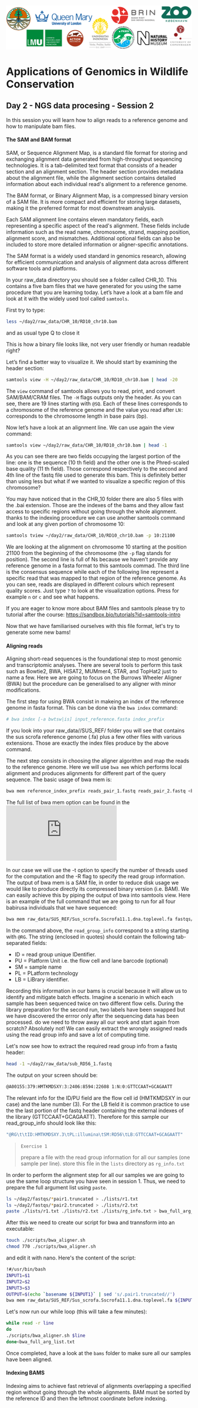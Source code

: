 ![Workshop-logo](../IM/LOGO_new.png)
# Applications of Genomics in Wildlife Conservation

## Day 2 - NGS data procesing - Session 2
In this session you will learn how to align reads to a reference genome and how to manipulate bam files.

#### The SAM and BAM format
SAM, or Sequence Alignment Map, is a standard file format for storing and exchanging alignment data generated from high-throughput sequencing technologies. It is a tab-delimited text format that consists of a header section and an alignment section. The header section provides metadata about the alignment file, while the alignment section contains detailed information about each individual read's alignment to a reference genome.

The BAM format, or Binary Alignment Map, is a compressed binary version of a SAM file. It is more compact and efficient for storing large datasets, making it the preferred format for most downstream analysis.

Each SAM alignment line contains eleven mandatory fields, each representing a specific aspect of the read's alignment. These fields include information such as the read name, chromosome, strand, mapping position, alignment score, and mismatches. Additional optional fields can also be included to store more detailed information or aligner-specific annotations.

The SAM format is a widely used standard in genomics research, allowing for efficient communication and analysis of alignment data across different software tools and platforms.

In your raw_data directory you should see a folder called CHR_10. 
This contains a five bam files that we have generated for you using the same procedure that you are learning today. 
Let’s have a look at a bam file and look at it with the widely used tool called `samtools`.

First try to type:
```sh
less ~/day2/raw_data/CHR_10/RD10_chr10.bam
```
and as usual type Q to close it

This is how a binary file looks like, not very user friendly or human readable right?

Let’s find a better way to visualize it. We should start by examining the header section:

```sh
samtools view -H ~/day2/raw_data/CHR_10/RD10_chr10.bam | head -20
```
The `view` command of samtools allows you to read, print, and convert SAM/BAM/CRAM files. The `-H` flags outputs only the header.
As you can see, there are 19 lines starting with `@SQ`. Each of these lines corresponds to a chromosome of the reference genome and the value you read after `LN:` corresponds to the chromosome length in base pairs (bp).  

Now let’s have a look at an alignment line. We can use again the view command:
```sh
samtools view ~/day2/raw_data/CHR_10/RD10_chr10.bam | head -1
```
As you can see there are two fields occupying the largest portion of the line: one is the sequence (10 th field) and the other one is the Phred-scaled base quality (11 th field).
Those correspond respectively to the second and 4th line of the fastq file used to generate this bam. This is definitely better than using less but what if we wanted to visualize a specific region of this chromosome?

You may have noticed that in the CHR_10 folder there are also 5 files with the .bai extension. 
Those are the indexes of the bams and they allow fast access to specific regions without going through the whole alignment.
thanks to the indexing procedure we can use another samtools command and look at any given portion of chromosome 10:
```sh
samtools tview ~/day2/raw_data/CHR_10/RD10_chr10.bam -p 10:21100
```

We are looking at the alignment on chromosome 10 starting at the position 21100 from
the beginning of the chromosome (the `-p` flag stands for position). The second line is full
of Ns because we haven’t provide any reference genome in a fasta format to this samtools commad. 
The third line is the consensus sequence while each of the following line represent a specific read that was mapped to that region of the reference genome. 
As you can see, reads are displayed in different colours which represent quality scores. Just type `?` to look at the visualization options. Press for example `n` or `c` and see what happens.

If you are eager to know more about BAM files and samtools please try to tutorial after the course: https://sandbox.bio/tutorials?id=samtools-intro

Now that we have familiarised ourselves with this file format, let's try to generate some new bams!

#### Aligning reads
Aligning short-read sequences is the foundational step to most genomic and transcriptomic analyses. 
There are several tools to perform this task such as Bowtie2, BWA, HISAT2, MUMmer4, STAR, and TopHat2 just to name a few.
Here we are going to focus on the Burrows Wheeler Aligner (BWA) but the procedure can be generalised to any aligner with minor modifications.

The first step for using BWA consist in makeing an index of the reference genome in fasta format. This can be done via the `bwa index` command:

```sh
# bwa index [-a bwtsw|is] input_reference.fasta index_prefix
```

If you look into your raw_data//SUS_REF/ folder you will see that contains the sus scrofa reference genome (.fa) plus a few other files with various extensions. Those are exactly the index files produce by the above command.

The next step consists in choosing the aligner algorithm and map the reads to the reference genome. Here we will use `bwa mem` which performs local alignment and produces alignments for different part of the query sequence. The basic usage of bwa mem is:

```sh
bwa mem reference_index_prefix reads_pair_1.fastq reads_pair_2.fastq <bwa options>
```
The full list of bwa mem option can be found in the ![manual](https://bio-bwa.sourceforge.net/bwa.shtml)

In our case we will use the -t option to specify the number of threads used for the computation and the -R flag to specify the read group information.
The output of bwa mem is a SAM file, in order to reduce disk usage we would like to produce directly its compressed binary version (i.e. BAM). We can easily achieve this by piping the output of bwa into samtools view. Here is an example of the full command that we are going to run for all four babirusa individuals that we have sequenced:

```sh
bwa mem raw_data/SUS_REF/Sus_scrofa.Sscrofa11.1.dna.toplevel.fa fastqs/read1_file fastqs/read2_file -t 1 -R read_group_info | samtools view -Shu - > bams/bam_file_name.bam

```
In the command above, the `read_group_info` correspond to a string starting with `@RG`. The string (enclosed in quotes) should contain the following tab-separated fields:

- ID = read group unique IDentifier. 
- PU = Platform Unit i.e. the flow cell and lane barcode (optional)
- SM = sample name
- PL = PLatform technology
- LB = LiBrary identifier.

Recording this information in our bams is crucial because it will allow us to identify and mitigate batch effects. Imagine a scenario in which each sample has been sequenced twice on two different flow cells. During the library preparation for the second run, two labels have been swapped but we have discovered the errror only after the sequencing data has been processed. do we need to throw away all our work and start again from scratch? Absolutely not! We can easily extract the wrongly assigned reads using the read group info and save a lot of computing time. 

Let's now see how to extract the required read group info from a fastq header:
```sh
head -1 ~/day2/raw_data/sub_RD56_1.fastq
```
The output on your screen should be:
```sh
@A00155:379:HMTKMDSXY:3:2406:8594:22608 1:N:0:GTTCCAAT+GCAGAATT
```
The relevant info for the ID/PU field are the flow cell id (HMTKMDSXY in our case) and the lane number (3). For the LB field it is common practice to use the the last portion of the fastq header containing the external indexes of the library (GTTCCAAT+GCAGAATT). Therefore for this sample our read_group_info should look like this:

```sh
"@RG\t\tID:HMTKMDSXY.3\tPL:illumina\tSM:RD56\tLB:GTTCCAAT+GCAGAATT"
```

> `Exercise 1`
>
> prepare a file with the read group information for all our samples (one sample per line). store this file in the `lists` directory as `rg_info.txt`

In order to perform the alignment step for all our samples we are going to use the same loop structure you have seen in session 1. Thus, we need to prepare the full argument list using `paste`.

```sh
ls ~/day2/fastqs/*pair1.truncated > ./lists/r1.txt
ls ~/day2/fastqs/*pair2.truncated > ./lists/r2.txt
paste ./lists/r1.txt ./lists/r2.txt ./lists/rg_info.txt > bwa_full_arg_list.txt
```
After this we need to create our script for bwa and trannsform into an executable:

```sh
touch ./scripts/bwa_aligner.sh
chmod 770 ./scripts/bwa_aligner.sh
```
and edit it with nano. Here's the content of the script:

```sh
!#/usr/bin/bash
INPUT1=$1
INPUT2=$2
INPUT3=$3
OUTPUT=$(echo `basename ${INPUT1}` | sed 's/.pair1.truncated//')
bwa mem raw_data/SUS_REF/Sus_scrofa.Sscrofa11.1.dna.toplevel.fa ${INPUT1} ${INPUT2} -t 1 -R ${INPUT3} | samtools view -Shu - > bams/${OUTPUT}
```

Let's now run our while loop (this will take a few minutes):

```sh
while read -r line
do
./scripts/bwa_aligner.sh $line
done<bwa_full_arg_list.txt
```

Once completed, have a look at the `bams` folder to make sure all our samples have been aligned.


#### Indexing BAMS 
Indexing aims to achieve fast retrieval of alignments overlapping a specified region without going through
the whole alignments. BAM must be sorted by the reference ID and then the leftmost coordinate before
indexing.
